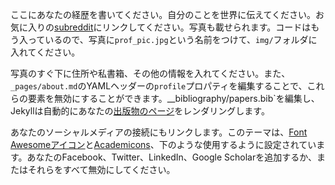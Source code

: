 
ここにあなたの経歴を書いてください。自分のことを世界に伝えてください。お気に入りの[subreddit](http://reddit.com)にリンクしてください。写真も載せられます。コードはもう入っているので、写真に`prof_pic.jpg`という名前をつけて、`img/`フォルダに入れてください。

写真のすぐ下に住所や私書箱、その他の情報を入れてください。また、`_pages/about.md`のYAMLヘッダーの`profile`プロパティを編集することで、これらの要素を無効にすることができます。__bibliography/papers.bib`を編集し、Jekyllは自動的にあなたの[出版物のページ](/multi-language-al-folio/publications/)をレンダリングします。

あなたのソーシャルメディアの接続にもリンクします。このテーマは、[Font Awesomeアイコン](https://fontawesome.com/)と[Academicons](https://jpswalsh.github.io/academicons/)、下のような使用するように設定されています。あなたのFacebook、Twitter、LinkedIn、Google Scholarを追加するか、またはそれらをすべて無効にしてください。
